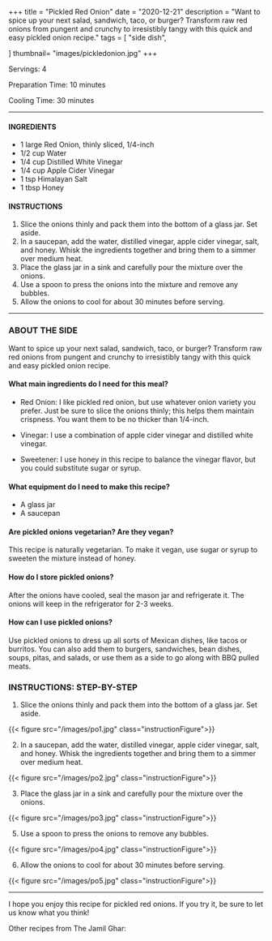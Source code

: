 +++
title = "Pickled Red Onion"
date = "2020-12-21"
description = "Want to spice up your next salad, sandwich, taco, or burger? Transform raw red onions from pungent and crunchy to irresistibly tangy with this quick and easy pickled onion recipe."
tags = [
    "side dish",
   
]
thumbnail= "images/pickledonion.jpg"
+++

Servings: 4 <!--more-->

Preparation Time: 10 minutes 

Cooling Time: 30 minutes 

---- 

#### INGREDIENTS 

* 1 large Red Onion, thinly sliced, 1/4-inch
* 1/2 cup Water 
* 1/4 cup Distilled White Vinegar 
* 1/4 cup Apple Cider Vinegar 
* 1 tsp Himalayan Salt 
* 1 tbsp Honey
  
#### INSTRUCTIONS

 1. Slice the onions thinly and pack them into the bottom of a glass jar. Set aside. 
 2. In a saucepan, add the water, distilled vinegar, apple cider vinegar, salt, and honey. Whisk the ingredients together and bring them to a simmer over medium heat. 
 3. Place the glass jar in a sink and carefully pour the mixture over the onions.
 4. Use a spoon to press the onions into the mixture and remove any bubbles. 
 5. Allow the onions to cool for about 30 minutes before serving. 

---- 

### ABOUT THE SIDE 

Want to spice up your next salad, sandwich, taco, or burger? Transform raw red onions from pungent and crunchy to irresistibly tangy with this quick and easy pickled onion recipe.

#### What main ingredients do I need for this meal?

* Red Onion: I like pickled red onion, but use whatever onion variety you prefer. Just be sure to slice the onions thinly; this helps them maintain crispness. You want them to be no thicker than 1/4-inch. 

* Vinegar: I use a combination of apple cider vinegar and distilled white vinegar. 

* Sweetener: I use honey in this recipe to balance the vinegar flavor, but you could substitute sugar or syrup. 

#### What equipment do I need to make this recipe?

* A glass jar 
* A saucepan 

#### Are pickled onions vegetarian? Are they vegan?

This recipe is naturally vegetarian. To make it vegan, use sugar or syrup to sweeten the mixture instead of honey. 


#### How do I store pickled onions?

After the onions have cooled, seal the mason jar and refrigerate it. The onions will keep in the refrigerator for 2-3 weeks. 

#### How can I use pickled onions? 

Use pickled onions to dress up all sorts of Mexican dishes, like tacos or burritos. You can also add them to burgers, sandwiches, bean dishes, soups, pitas, and salads, or use them as a side to go along with BBQ pulled meats. 

### INSTRUCTIONS: STEP-BY-STEP 

 1. Slice the onions thinly and pack them into the bottom of a glass jar. Set aside. 
 
 {{< figure src="/images/po1.jpg" class="instructionFigure">}}
 
 2. In a saucepan, add the water, distilled vinegar, apple cider vinegar, salt, and honey. Whisk the ingredients together and bring them to a simmer over medium heat. 
 
 {{< figure src="/images/po2.jpg" class="instructionFigure">}}
 
 3. Place the glass jar in a sink and carefully pour the mixture over the onions.
 
 {{< figure src="/images/po3.jpg" class="instructionFigure">}}
 
 5. Use a spoon to press the onions to remove any bubbles. 

{{< figure src="/images/po4.jpg" class="instructionFigure">}}

6. Allow the onions to cool for about 30 minutes before serving. 

{{< figure src="/images/po5.jpg" class="instructionFigure">}}

----
I hope you enjoy this recipe for pickled red onions. If you try it, be sure to let us know what you think!

Other recipes from The Jamil Ghar:
